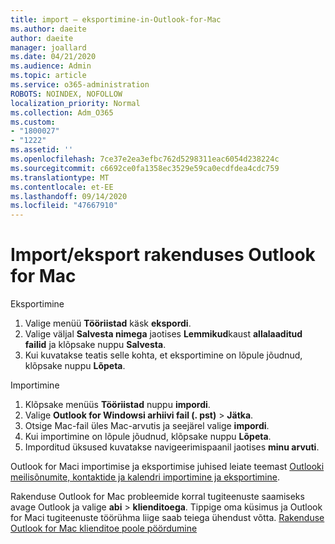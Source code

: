 ```yaml
---
title: import – eksportimine-in-Outlook-for-Mac
ms.author: daeite
author: daeite
manager: joallard
ms.date: 04/21/2020
ms.audience: Admin
ms.topic: article
ms.service: o365-administration
ROBOTS: NOINDEX, NOFOLLOW
localization_priority: Normal
ms.collection: Adm_O365
ms.custom:
- "1800027"
- "1222"
ms.assetid: ''
ms.openlocfilehash: 7ce37e2ea3efbc762d5298311eac6054d238224c
ms.sourcegitcommit: c6692ce0fa1358ec3529e59ca0ecdfdea4cdc759
ms.translationtype: MT
ms.contentlocale: et-EE
ms.lasthandoff: 09/14/2020
ms.locfileid: "47667910"
---
```

# <a name="importexport-in-outlook-for-mac"></a>Import/eksport rakenduses Outlook for Mac 

Eksportimine
1. Valige menüü **Tööriistad** käsk **ekspordi**.
2. Valige väljal **Salvesta nimega** jaotises **Lemmikud**kaust **allalaaditud failid** ja klõpsake nuppu **Salvesta**.
3. Kui kuvatakse teatis selle kohta, et eksportimine on lõpule jõudnud, klõpsake nuppu **Lõpeta**.

Importimine
1. Klõpsake menüüs **Tööriistad** nuppu **impordi**.
2. Valige **Outlook for Windowsi arhiivi fail (. pst)**  >  **Jätka**.
3. Otsige Mac-fail üles Mac-arvutis ja seejärel valige **impordi**.
4. Kui importimine on lõpule jõudnud, klõpsake nuppu **Lõpeta**.
5. Imporditud üksused kuvatakse navigeerimispaanil jaotises **minu arvuti**.

Outlook for Maci importimise ja eksportimise juhised leiate teemast [Outlooki meilisõnumite, kontaktide ja kalendri importimine ja eksportimine](https://support.office.com/article/92577192-3881-4502-b79d-c3bbada6c8ef#ID0EAACAAA=Mac). 

Rakenduse Outlook for Mac probleemide korral tugiteenuste saamiseks avage Outlook ja valige **abi**  >  **klienditoega**. Tippige oma küsimus ja Outlook for Maci tugiteenuste töörühma liige saab teiega ühendust võtta. [Rakenduse Outlook for Mac klienditoe poole pöördumine](https://go.microsoft.com/fwlink/?linkid=2002400&clcid=0x409)